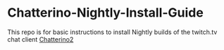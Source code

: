 # Chatterino-Nightly-Install-Guide

This repo is for basic instructions to install Nightly builds of the twitch.tv chat client [Chatterino2](https://chatterino.com)

